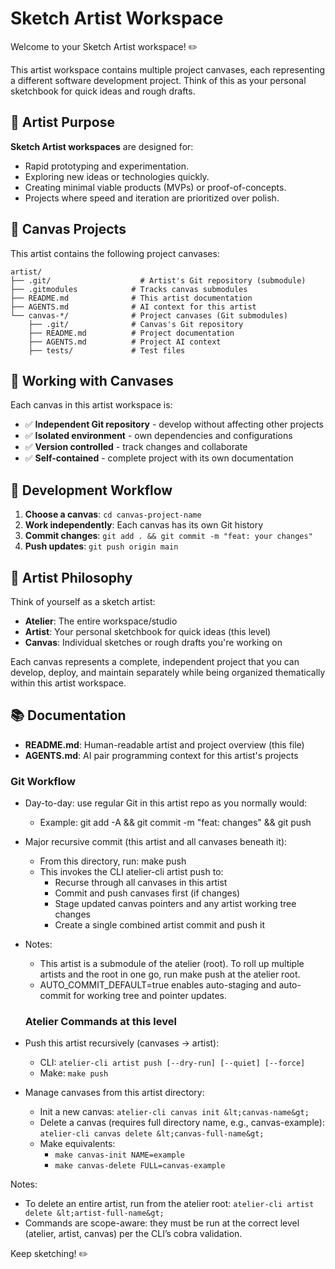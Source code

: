 # Sketch Artist Workspace

Welcome to your Sketch Artist workspace! ✏️

This artist workspace contains multiple project canvases, each representing a different software development project. Think of this as your personal sketchbook for quick ideas and rough drafts.

## 🎯 Artist Purpose

**Sketch Artist workspaces** are designed for:
- Rapid prototyping and experimentation.
- Exploring new ideas or technologies quickly.
- Creating minimal viable products (MVPs) or proof-of-concepts.
- Projects where speed and iteration are prioritized over polish.

## 📁 Canvas Projects

This artist contains the following project canvases:
```
artist/
├── .git/                    # Artist's Git repository (submodule)
├── .gitmodules            # Tracks canvas submodules
├── README.md              # This artist documentation
├── AGENTS.md              # AI context for this artist
└── canvas-*/              # Project canvases (Git submodules)
    ├── .git/              # Canvas's Git repository
    ├── README.md          # Project documentation
    ├── AGENTS.md          # Project AI context
    ├── tests/             # Test files
```

## 🚀 Working with Canvases

Each canvas in this artist workspace is:
- ✅ **Independent Git repository** - develop without affecting other projects
- ✅ **Isolated environment** - own dependencies and configurations
- ✅ **Version controlled** - track changes and collaborate
- ✅ **Self-contained** - complete project with its own documentation

## 🔄 Development Workflow

1. **Choose a canvas**: `cd canvas-project-name`
2. **Work independently**: Each canvas has its own Git history
3. **Commit changes**: `git add . && git commit -m "feat: your changes"`
4. **Push updates**: `git push origin main`

## 🎨 Artist Philosophy

Think of yourself as a sketch artist:
- **Atelier**: The entire workspace/studio
- **Artist**: Your personal sketchbook for quick ideas (this level)
- **Canvas**: Individual sketches or rough drafts you're working on

Each canvas represents a complete, independent project that you can develop, deploy, and maintain separately while being organized thematically within this artist workspace.

## 📚 Documentation

- **README.md**: Human-readable artist and project overview (this file)
- **AGENTS.md**: AI pair programming context for this artist's projects


### Git Workflow

- Day-to-day: use regular Git in this artist repo as you normally would:
  - Example: git add -A && git commit -m "feat: changes" && git push
- Major recursive commit (this artist and all canvases beneath it):
  - From this directory, run: make push
  - This invokes the CLI atelier-cli artist push to:
    - Recurse through all canvases in this artist
    - Commit and push canvases first (if changes)
    - Stage updated canvas pointers and any artist working tree changes
    - Create a single combined artist commit and push it
- Notes:
  - This artist is a submodule of the atelier (root). To roll up multiple artists and the root in one go, run make push at the atelier root.
  - AUTO_COMMIT_DEFAULT=true enables auto-staging and auto-commit for working tree and pointer updates.

  ### Atelier Commands at this level
- Push this artist recursively (canvases → artist):
  - CLI: `atelier-cli artist push [--dry-run] [--quiet] [--force]`
  - Make: `make push`
- Manage canvases from this artist directory:
  - Init a new canvas: `atelier-cli canvas init &lt;canvas-name&gt;`
  - Delete a canvas (requires full directory name, e.g., canvas-example): `atelier-cli canvas delete &lt;canvas-full-name&gt;`
  - Make equivalents:
    - `make canvas-init NAME=example`
    - `make canvas-delete FULL=canvas-example`

Notes:
- To delete an entire artist, run from the atelier root: `atelier-cli artist delete &lt;artist-full-name&gt;`
- Commands are scope-aware: they must be run at the correct level (atelier, artist, canvas) per the CLI’s cobra validation.

Keep sketching! ✏️